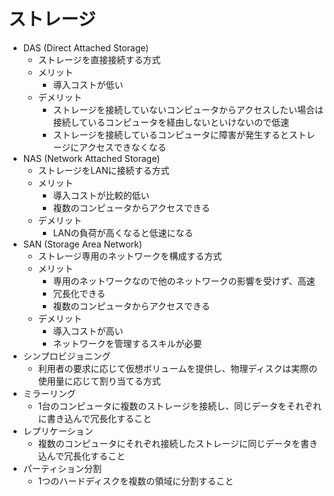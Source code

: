 # ストレージ

- DAS (Direct Attached Storage)
    - ストレージを直接接続する方式
    - メリット
        - 導入コストが低い
    - デメリット
        - ストレージを接続していないコンピュータからアクセスしたい場合は接続しているコンピュータを経由しないといけないので低速
        - ストレージを接続しているコンピュータに障害が発生するとストレージにアクセスできなくなる
- NAS (Network Attached Storage)
    - ストレージをLANに接続する方式
    - メリット
        - 導入コストが比較的低い
        - 複数のコンピュータからアクセスできる
    - デメリット
        - LANの負荷が高くなると低速になる
- SAN (Storage Area Network)
    - ストレージ専用のネットワークを構成する方式
    - メリット
        - 専用のネットワークなので他のネットワークの影響を受けず、高速
        - 冗長化できる
        - 複数のコンピュータからアクセスできる
    - デメリット
        - 導入コストが高い
        - ネットワークを管理するスキルが必要
- シンプロビジョニング
    - 利用者の要求に応じて仮想ボリュームを提供し、物理ディスクは実際の使用量に応じて割り当てる方式
- ミラーリング
    - 1台のコンピュータに複数のストレージを接続し、同じデータをそれぞれに書き込んで冗長化すること
- レプリケーション
    - 複数のコンピュータにそれぞれ接続したストレージに同じデータを書き込んで冗長化すること
- パーティション分割
    - 1つのハードディスクを複数の領域に分割すること
